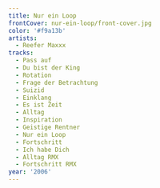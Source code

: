 ```yaml
---
title: Nur ein Loop
frontCover: nur-ein-loop/front-cover.jpg
color: '#f9a13b'
artists:
  - Reefer Maxxx
tracks:
  - Pass auf
  - Du bist der King
  - Rotation
  - Frage der Betrachtung
  - Suizid
  - Einklang
  - Es ist Zeit
  - Alltag
  - Inspiration
  - Geistige Rentner
  - Nur ein Loop
  - Fortschritt
  - Ich habe Dich
  - Alltag RMX
  - Fortschritt RMX
year: '2006'
---
```

